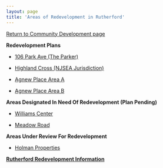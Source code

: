 ```yaml
---
layout: page
title: 'Areas of Redevelopment in Rutherford'
---
```


[Return to Community Development page](/community-development/)

**Redevelopment Plans**

- [106 Park Ave (The Parker)](/community-development/areas-of-redevelopment/106-park/)

- [Highland Cross (NJSEA Jurisdiction)](/community-development/areas-of-redevelopment/highland-cross/)

- [Agnew Place Area A](/community-development/areas-of-redevelopment/agnew/)

- [Agnew Place Area B](/community-development/areas-of-redevelopment/agnewb/)


**Areas Designated In Need Of Redevelopment (Plan Pending)**

- [Williams Center](/community-development/areas-of-redevelopment/williams-center/)

- [Meadow Road](/community-development/areas-of-redevelopment/meadow-road/)

**Areas Under Review For Redevelopment**

- [Holman Properties](/community-development/areas-of-redevelopment/holman/)


[**Rutherford Redevelopment Information**](https://storage.googleapis.com/static.rutherford-nj.com/community-development/Rutherford_Redevelopment_Information.pdf)

